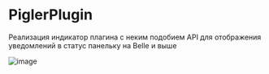 # PiglerPlugin
Реализация индикатор плагина с неким подобием API для отображения уведомлений в статус панельку на Belle и выше

![image](https://github.com/curoviyxru/pigler/assets/43963888/890e5e11-0d29-414b-8975-d5e3c1c74e87)
